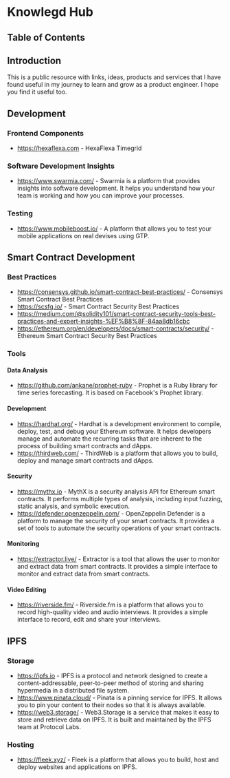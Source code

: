 # Knowlegd Hub

## Table of Contents

## Introduction

This is a public resource with links, ideas, products and services that I have found useful in my journey to learn and grow as a product engineer. I hope you find it useful too.

## Development

### Frontend Components

- https://hexaflexa.com - HexaFlexa Timegrid

### Software Development Insights

- https://www.swarmia.com/ - Swarmia is a platform that provides insights into software development. It helps you understand how your team is working and how you can improve your processes.

### Testing

- https://www.mobileboost.io/ - A platform that allows you to test your mobile applications on real devises using GTP.

## Smart Contract Development

### Best Practices

- https://consensys.github.io/smart-contract-best-practices/ - Consensys Smart Contract Best Practices
- https://scsfg.io/ - Smart Contract Security Best Practices
- https://medium.com/@solidity101/smart-contract-security-tools-best-practices-and-expert-insights-%EF%B8%8F-84aa8db16cbc
- https://ethereum.org/en/developers/docs/smart-contracts/security/ - Ethereum Smart Contract Security Best Practices

### Tools

#### Data Analysis

- https://github.com/ankane/prophet-ruby - Prophet is a Ruby library for time series forecasting. It is based on Facebook's Prophet library.

#### Development

- https://hardhat.org/ - Hardhat is a development environment to compile, deploy, test, and debug your Ethereum software. It helps developers manage and automate the recurring tasks that are inherent to the process of building smart contracts and dApps.
- https://thirdweb.com/ - ThirdWeb is a platform that allows you to build, deploy and manage smart contracts and dApps.

#### Security

- https://mythx.io - MythX is a security analysis API for Ethereum smart contracts. It performs multiple types of analysis, including input fuzzing, static analysis, and symbolic execution.
- https://defender.openzeppelin.com/ - OpenZeppelin Defender is a platform to manage the security of your smart contracts. It provides a set of tools to automate the security operations of your smart contracts.

#### Monitoring

- https://extractor.live/ - Extractor is a tool that allows the user to monitor and extract data from smart contracts. It provides a simple interface to monitor and extract data from smart contracts.

#### Video Editing

- https://riverside.fm/ - Riverside.fm is a platform that allows you to record high-quality video and audio interviews. It provides a simple interface to record, edit and share your interviews.


## IPFS

### Storage

- https://ipfs.io - IPFS is a protocol and network designed to create a content-addressable, peer-to-peer method of storing and sharing hypermedia in a distributed file system.
- https://www.pinata.cloud/ - Pinata is a pinning service for IPFS. It allows you to pin your content to their nodes so that it is always available.
- https://web3.storage/ - Web3.Storage is a service that makes it easy to store and retrieve data on IPFS. It is built and maintained by the IPFS team at Protocol Labs.

### Hosting

- https://fleek.xyz/ - Fleek is a platform that allows you to build, host and deploy websites and applications on IPFS.

